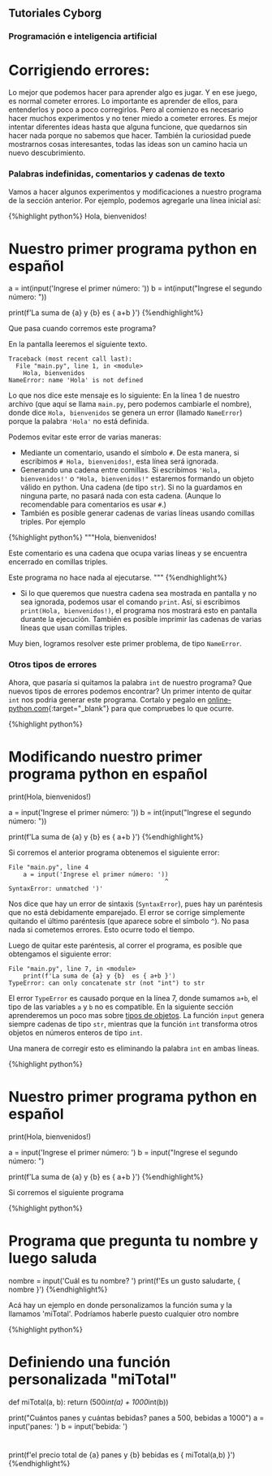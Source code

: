 ## Tutoriales Cyborg 
### Programación e inteligencia artificial

# Corrigiendo errores:

Lo mejor que podemos hacer para aprender algo es jugar. Y en ese juego, es normal cometer errores. Lo importante es aprender de ellos, para entenderlos y poco a poco corregirlos. Pero al comienzo es necesario hacer muchos experimentos y no tener miedo a cometer errores. Es mejor intentar diferentes ideas hasta que alguna funcione, que quedarnos sin hacer nada porque no sabemos que hacer. También la curiosidad puede mostrarnos cosas interesantes, todas las ideas son un camino hacia un nuevo descubrimiento.

### Palabras indefinidas, comentarios y cadenas de texto
Vamos a hacer algunos experimentos y modificaciones a nuestro programa de la sección anterior. Por ejemplo, podemos agregarle una línea inicial así: 

{%highlight python%}
Hola, bienvenidos!
# Nuestro primer programa python en español

a = int(input('Ingrese el primer número: '))
b = int(input("Ingrese el segundo número: "))

print(f'La suma de {a} y {b}  es { a+b }')
{%endhighlight%}

Que pasa cuando corremos este programa?

En la pantalla leeremos el siguiente texto.
```
Traceback (most recent call last):
  File "main.py", line 1, in <module>
    Hola, bienvenidos
NameError: name 'Hola' is not defined
```
Lo que nos dice este mensaje es lo siguiente: En la línea 1 de nuestro archivo (que aquí se llama `main.py`, pero podemos cambiarle el nombre), donde dice `Hola, bienvenidos` se genera un error (llamado `NameError`) porque la palabra `'Hola'` no está definida.

Podemos evitar este error de varias maneras:
- Mediante un comentario, usando el símbolo `#`. De esta manera, si escribimos `# Hola, bienvenidos!`, esta línea será ignorada.
- Generando una cadena entre comillas.  Si escribimos `'Hola, bienvenidos!'` o `"Hola, bienvenidos!"` estaremos formando un objeto válido en python. Una cadena (de tipo `str`). Si no la guardamos en ninguna parte, no pasará nada con esta cadena. (Aunque lo recomendable para comentarios es usar `#`.)
- También es posible generar cadenas de varias líneas usando comillas triples. Por ejemplo

{%highlight python%} """Hola, bienvenidos!

Este comentario es una cadena que ocupa varias líneas y se encuentra 
encerrado en comillas triples.

Este programa no hace nada al ejecutarse.
"""
{%endhighlight%}

- Si lo que queremos que nuestra cadena sea mostrada en pantalla y no sea ignorada, podemos usar el comando `print`. Así, si escribimos `print(Hola, bienvenidos!)`, el programa nos mostrará esto en pantalla durante la ejecución. También es posible imprimir las cadenas de varias líneas que usan comillas triples.

Muy bien, logramos resolver este primer problema, de tipo `NameError`.







###  Otros tipos de errores 
Ahora, que pasaría si quitamos la palabra `int` de nuestro programa?
Que nuevos tipos de errores podemos encontrar? Un primer intento de quitar `int` nos podria generar este programa. Cortalo y pegalo en [online-python.com](https://www.online-python.com/){:target="_blank"} para que compruebes lo que ocurre.


{%highlight python%}
# Modificando nuestro primer programa python en español
print(Hola, bienvenidos!)

a = input('Ingrese el primer número: '))
b = int(input("Ingrese el segundo número: "))

print(f'La suma de {a} y {b}  es { a+b }')
{%endhighlight%}

Si corremos el anterior programa obtenemos el siguiente error:

```
File "main.py", line 4
    a = input('Ingrese el primer número: '))
                                           ^
SyntaxError: unmatched ')'
```
Nos dice que hay un error de sintaxis (`SyntaxError`), pues hay un paréntesis que no está debidamente emparejado. El error se corrige simplemente quitando el último paréntesis (que aparece sobre el símbolo `^`). No pasa nada si cometemos errores. Esto ocurre todo el tiempo.

Luego de quitar este paréntesis, al correr el programa, es posible que obtengamos el siguiente error: 

```
File "main.py", line 7, in <module>
    print(f'La suma de {a} y {b}  es { a+b }')
TypeError: can only concatenate str (not "int") to str
```
El error `TypeError` es causado porque en la línea 7, donde sumamos `a+b`, el tipo de las variables `a` y `b` no es compatible. En la siguiente sección aprenderemos un poco mas sobre [tipos de objetos](tiposdeObjetos.html).
La función `input` genera siempre cadenas de tipo `str`, mientras que la función `int` transforma otros objetos en números enteros de tipo `int`.

Una manera de corregir esto es eliminando la palabra `int` en ambas líneas.

{%highlight python%}
# Nuestro primer programa python en español
print(Hola, bienvenidos!)

a = input('Ingrese el primer número: ')
b = input("Ingrese el segundo número: ")

print(f'La suma de {a} y {b}  es { a+b }')
{%endhighlight%}

Si corremos el siguiente programa


{%highlight python%}
# Programa que pregunta tu nombre y luego saluda

nombre = input('Cuál es tu nombre? ')
print(f'Es un gusto saludarte, { nombre }')
{%endhighlight%}




Acá  hay un ejemplo en donde personalizamos la función suma y la llamamos 'miTotal'. Podríamos haberle puesto cualquier otro nombre




{%highlight python%}
# Definiendo una función personalizada "miTotal"

def miTotal(a, b):
    return (500*int(a) + 1000*int(b))

print("Cuántos panes y cuántas bebidas? panes a 500, bebidas a 1000")
a = input('panes: ')
b = input('bebida: ')

# 
print(f'el precio total de {a} panes y {b} bebidas es { miTotal(a,b) }')
{%endhighlight%}


